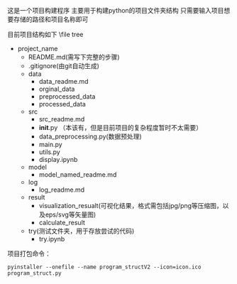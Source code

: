 这是一个项目构建程序
主要用于构建python的项目文件夹结构
只需要输入项目想要存储的路径和项目名称即可

目前项目结构如下
\file tree
- project_name
  - README.md(需写下完整的步骤)
  - .gitignore(由git自动生成)
  - data
    - data_readme.md
    - orginal_data
    - preprocessed_data
    - processed_data
  - src
    - src_readme.md
    - __init__.py （本该有，但是目前项目的复杂程度暂时不太需要）
    - data_preprocessing.py(数据预处理)
	- main.py
	- utils.py
    - display.ipynb
  - model
    - model_named_readme.md
  - log
    - log_readme.md
  - result
    - visualization_resualt(可视化结果，格式需包括jpg/png等压缩图，以及eps/svg等矢量图)
    - calculate_result
  - try(测试文件夹，用于存放尝试的代码)
    - try.ipynb

项目打包命令：
~~~
pyinstaller --onefile --name program_structV2 --icon=icon.ico program_struct.py
~~~